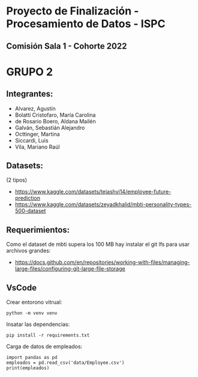 # Proyecto de Finalización - Procesamiento de Datos - ISPC

## Comisión Sala 1 - Cohorte 2022

# GRUPO 2

## Integrantes:
* Alvarez, Agustín
* Bolatti Cristofaro, María Carolina
* de Rosario Boero, Aldana Mailén
* Galván, Sebastián Alejandro
* Octtinger, Martina
* Siccardi, Luis
* Vila, Mariano Raúl

## Datasets:
(2 tipos)
* https://www.kaggle.com/datasets/tejashvi14/employee-future-prediction
* https://www.kaggle.com/datasets/zeyadkhalid/mbti-personality-types-500-dataset

## Requerimientos:
Como el dataset de mbti supera los 100 MB hay instalar el git lfs para usar archivos grandes:
* https://docs.github.com/en/repositories/working-with-files/managing-large-files/configuring-git-large-file-storage


## VsCode

Crear entorono vitrual:

```
python -m venv venv
```

Insatar las dependencias:
```
pip install -r requirements.txt
```

Carga de datos de empleados:
```
import pandas as pd
empleados = pd.read_csv('data/Employee.csv')
print(empleados)
```
